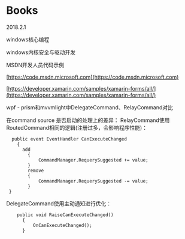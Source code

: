 # Books

2018.2.1  

windows核心编程

windows内核安全与驱动开发


MSDN开发人员代码示例

[https://code.msdn.microsoft.com](https://code.msdn.microsoft.com)



[https://developer.xamarin.com/samples/xamarin-forms/all/](https://developer.xamarin.com/samples/xamarin-forms/all/)




wpf  -   prism和mvvmlight中DelegateCommand、RelayCommand对比

在command source 是否启动的处理上的差异：
RelayCommand使用RoutedCommand相同的逻辑(注册过多，会影响程序性能)：
```
  public event EventHandler CanExecuteChanged
	{
	  add
		{
			CommandManager.RequerySuggested += value;
		}
		remove
		{
			CommandManager.RequerySuggested -= value;
		}
 }
```

DelegateCommand使用主动通知进行优化：
```
    public void RaiseCanExecuteChanged()
      {
          OnCanExecuteChanged();
      }
```
